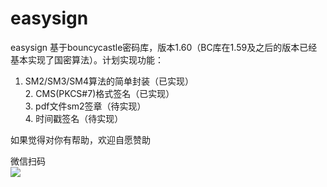 # easysign

easysign 基于bouncycastle密码库，版本1.60（BC库在1.59及之后的版本已经基本实现了国密算法）。计划实现功能：

1. SM2/SM3/SM4算法的简单封装（已实现）<br/>2. CMS(PKCS#7)格式签名（已实现） <br/>3. pdf文件sm2签章（待实现）
<br/>4. 时间戳签名（待实现）

如果觉得对你有帮助，欢迎自愿赞助 

微信扫码<br/>
<img src="https://github.com/luoyanwu/easysign/blob/master/weichatpay.png"></img>
<br/>
